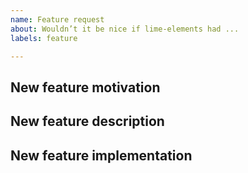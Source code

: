 ```yaml
---
name: Feature request
about: Wouldn’t it be nice if lime-elements had ...
labels: feature

---
```


## New feature motivation

<!-- Describe the context, the use-case and the advantages of the feature request. -->

## New feature description

<!-- Describe the functional changes that would have to be made in lime-elements. -->

## New feature implementation

<!-- Optionally describe the technical changes to be made in lime-elements. -->
